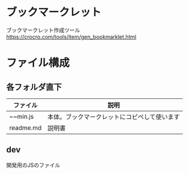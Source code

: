 # ブックマークレット

ブックマークレット作成ツール
https://crocro.com/tools/item/gen_bookmarklet.html

# ファイル構成
## 各フォルダ直下

|ファイル|説明|
|---|---|
|~~min.js|本体。ブックマークレットにコピペして使います|
|readme.md|説明書|

## dev
開発用のJSのファイル
